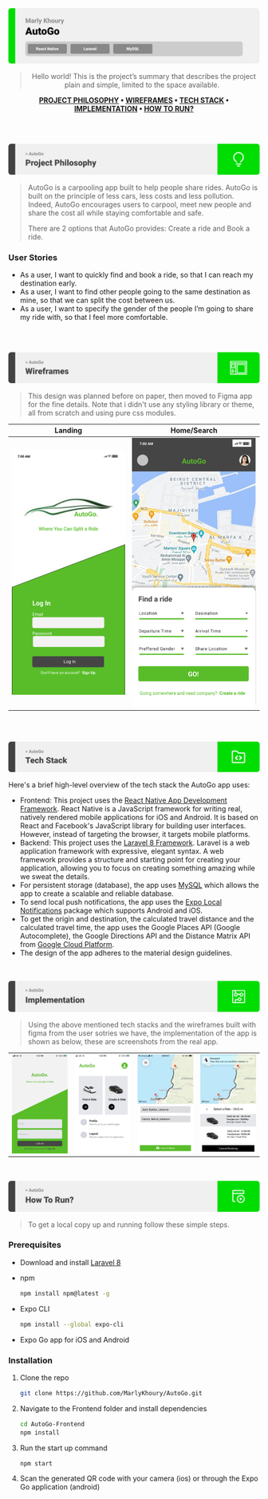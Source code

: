 <img src="./readme/title1.svg"/>

<div align="center">

> Hello world! This is the project’s summary that describes the project plain and simple, limited to the space available.  

**[PROJECT PHILOSOPHY](#philosophy) • [WIREFRAMES](#wireframes) • [TECH STACK](#stacks) • [IMPLEMENTATION](#implementation) • [HOW TO RUN?](#run)**

</div>

<br><br>


<img src="./readme/title2.svg" id='philosophy'/>

> AutoGo is a carpooling app built to help people share rides. AutoGo is built on the principle of less cars, less costs and less pollution. Indeed, AutoGo encourages users to carpool, meet new people and share the cost all while staying comfortable and safe.
> 
> There are 2 options that AutoGo provides: Create a ride and Book a ride.

### User Stories
- As a user, I want to quickly find and book a ride, so that I can reach my destination early.
- As a user, I want to find other people going to the same destination as mine, so that we can split the cost between us.
- As a user, I want to specify the gender of the people I’m going to share my ride with, so that I feel more comfortable.


<br><br>

<img src="./readme/title3.svg" id='wireframes'/>

> This design was planned before on paper, then moved to Figma app for the fine details.
Note that i didn't use any styling library or theme, all from scratch and using pure css modules.

| Landing  | Home/Search  |
| -----------------| -----|
| ![Landing](https://github.com/MarlyKhoury/AutoGo/blob/main/Demo/Landing_Page.jpg) | ![Home/Search](https://github.com/MarlyKhoury/AutoGo/blob/main/Demo/Ride_Booking_Page.jpg) |

<!-- | Artists results  | Artist's Albums  |
| -----------------| -----|
| ![Artists results](https://github.com/julescript/spotifyndr/blob/master/demo/Artists_Page.jpg) | ![Artist's Albums](https://github.com/julescript/spotifyndr/blob/master/demo/Albums_Page.jpg) | -->


<br><br>

<img src="./readme/title4.svg" id='stacks'/>

Here's a brief high-level overview of the tech stack the AutoGo app uses:

- Frontend: This project uses the [React Native App Development Framework](https://reactnative.dev/). React Native is a JavaScript framework for writing real, natively rendered mobile applications for iOS and Android. It is based on React and Facebook's JavaScript library for building user interfaces. However, instead of targeting the browser, it targets mobile platforms.
- Backend: This project uses the [Laravel 8 Framework](https://laravel.com/docs/8.x/releases). Laravel is a web application framework with expressive, elegant syntax. A web framework provides a structure and starting point for creating your application, allowing you to focus on creating something amazing while we sweat the details.
- For persistent storage (database), the app uses [MySQL](https://www.mysql.com/) which allows the app to create a scalable and reliable database.
- To send local push notifications, the app uses the [Expo Local Notifications](https://docs.expo.dev/versions/latest/sdk/notifications/) package which supports Android and iOS.
- To get the origin and destination, the calculated travel distance and the calculated travel time, the app uses the Google Places API (Google Autocomplete), the Google Directions API and the Distance Matrix API from [Google Cloud Platform](https://cloud.google.com/).
- The design of the app adheres to the material design guidelines.



<br><br>
<img src="./readme/title5.svg" id='implementation'/>

> Using the above mentioned tech stacks and the wireframes built with figma from the user sotries we have, the implementation of the app is shown as below, these are screenshots from the real app.

<!-- | Landing  | Home/Search  |
| -----------------| -----|
| ![Landing](https://github.com/MarlyKhoury/AutoGo/blob/main/Demo/unnamed%20(2).jpg) | ![Home/Search](https://github.com/MarlyKhoury/AutoGo/blob/main/Demo/unnamed%20(3).jpg) |

| Booking a Ride  | Ride Results  |
| -----------------| -----|
| ![Booking a Ride](https://github.com/MarlyKhoury/AutoGo/blob/main/Demo/IMG_4631.jpeg) | ![Ride Results](https://github.com/MarlyKhoury/AutoGo/blob/main/Demo/booking.jpg) | -->
<table>
  <tr>
    <td><img src="https://github.com/MarlyKhoury/AutoGo/blob/main/Demo/Landing_Page_Application.jpg" /></td>
    <td><img src="https://github.com/MarlyKhoury/AutoGo/blob/main/Demo/HomeScreen.jpg" /></td>
    <td><img src="https://github.com/MarlyKhoury/AutoGo/blob/main/Demo/Origin_Destination.jpeg" /></td>
    <td><img src="https://github.com/MarlyKhoury/AutoGo/blob/main/Demo/Ride_Booking.jpg" /></td>
  </tr>
  <tr>
  </tr>
</table>

<br><br>
<img src="./readme/title6.svg" id='run'/>


>To get a local copy up and running follow these simple steps.

### Prerequisites

* Download and install [Laravel 8](https://laravel.com/docs/8.x/installation)

* npm
  ```sh
  npm install npm@latest -g
  ```
* Expo CLI
  ```sh
  npm install --global expo-cli
  ```
* Expo Go app for iOS and Android  

### Installation

1. Clone the repo
   ```sh
   git clone https://github.com/MarlyKhoury/AutoGo.git
   ```
2. Navigate to the Frontend folder and install dependencies
   ```sh
   cd AutoGo-Frontend
   npm install
   ```
3. Run the start up command
   ```sh
   npm start
   ```
4. Scan the generated QR code with your camera (ios) or through the Expo Go application (android)

